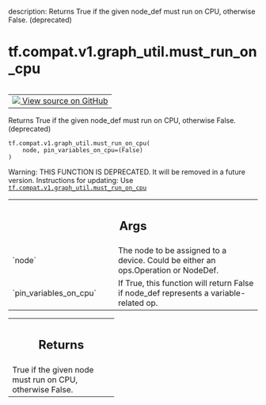 description: Returns True if the given node_def must run on CPU, otherwise False. (deprecated)

<div itemscope itemtype="http://developers.google.com/ReferenceObject">
<meta itemprop="name" content="tf.compat.v1.graph_util.must_run_on_cpu" />
<meta itemprop="path" content="Stable" />
</div>

# tf.compat.v1.graph_util.must_run_on_cpu

<!-- Insert buttons and diff -->

<table class="tfo-notebook-buttons tfo-api nocontent" align="left">
<td>
  <a target="_blank" href="https://github.com/tensorflow/tensorflow/blob/r2.2/tensorflow/python/framework/graph_util_impl.py#L64-L109">
    <img src="https://www.tensorflow.org/images/GitHub-Mark-32px.png" />
    View source on GitHub
  </a>
</td>
</table>



Returns True if the given node_def must run on CPU, otherwise False. (deprecated)

<pre class="devsite-click-to-copy prettyprint lang-py tfo-signature-link">
<code>tf.compat.v1.graph_util.must_run_on_cpu(
    node, pin_variables_on_cpu=(False)
)
</code></pre>



<!-- Placeholder for "Used in" -->

Warning: THIS FUNCTION IS DEPRECATED. It will be removed in a future version.
Instructions for updating:
Use <a href="../../../../tf/compat/v1/graph_util/must_run_on_cpu.md"><code>tf.compat.v1.graph_util.must_run_on_cpu</code></a>

<!-- Tabular view -->
 <table class="responsive fixed orange">
<colgroup><col width="214px"><col></colgroup>
<tr><th colspan="2"><h2 class="add-link">Args</h2></th></tr>

<tr>
<td>
`node`
</td>
<td>
The node to be assigned to a device. Could be either an ops.Operation
or NodeDef.
</td>
</tr><tr>
<td>
`pin_variables_on_cpu`
</td>
<td>
If True, this function will return False if node_def
represents a variable-related op.
</td>
</tr>
</table>



<!-- Tabular view -->
 <table class="responsive fixed orange">
<colgroup><col width="214px"><col></colgroup>
<tr><th colspan="2"><h2 class="add-link">Returns</h2></th></tr>
<tr class="alt">
<td colspan="2">
True if the given node must run on CPU, otherwise False.
</td>
</tr>

</table>

